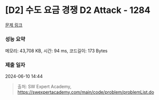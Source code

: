 # [D2] 수도 요금 경쟁 D2 Attack - 1284 

[문제 링크](https://swexpertacademy.com/main/code/problem/problemDetail.do?contestProbId=AV189xUaI8UCFAZN) 

### 성능 요약

메모리: 43,708 KB, 시간: 94 ms, 코드길이: 173 Bytes

### 제출 일자

2024-06-10 14:44



> 출처: SW Expert Academy, https://swexpertacademy.com/main/code/problem/problemList.do